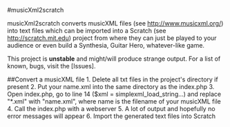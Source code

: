 #musicXml2scratch

musicXml2scratch converts musicXML files (see http://www.musicxml.org/)
into text files which can be imported into a Scratch (see http://scratch.mit.edu) project
from where they can just be played to your audience or even build a Synthesia, Guitar Hero,
whatever-like game.

This project is **unstable** and might/will produce strange output. For a list of known, bugs,
visit the [Issues].

##Convert a musicXML file
	1. Delete all txt files in the project's directory if present
	2. Put your name.xml into the same directory as the index.php
	3. Open index.php, go to line 14 ($xml = simplexml_load_string...)
	and replace "*.xml" with "name.xml", where name is the filename of
	your musicXML file
	4. Call the index.php with a webserver
	5. A lot of output and hopefully no error messages will appear
	6. Import the generated text files into Scratch

